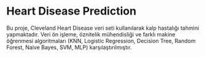 # Heart Disease Prediction
Bu proje, Cleveland Heart Disease veri seti kullanılarak kalp hastalığı tahmini yapmaktadır. Veri ön işleme, öznitelik mühendisliği ve farklı makine öğrenmesi algoritmaları (KNN, Logistic Regression, Decision Tree, Random Forest, Naive Bayes, SVM, MLP) karşılaştırılmıştır.
